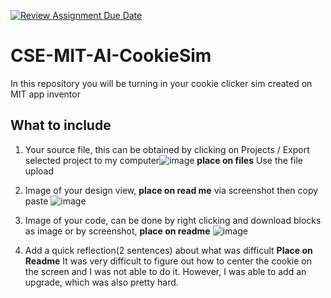 [![Review Assignment Due Date](https://classroom.github.com/assets/deadline-readme-button-22041afd0340ce965d47ae6ef1cefeee28c7c493a6346c4f15d667ab976d596c.svg)](https://classroom.github.com/a/eysopNXu)
# CSE-MIT-AI-CookieSim

In this repository you will be turning in your cookie clicker sim created on MIT app inventor

## What to include

1. Your source file, this can be obtained by clicking on Projects / Export selected project to my computer![image](https://github.com/user-attachments/assets/f99cff16-16e3-4e1e-afc7-9da69f0e47f4) __place on files__ Use the file upload

2. Image of your design view, __place on read me__ via screenshot then copy paste
   ![image](https://github.com/user-attachments/assets/b01e4ed4-9384-4500-b5f4-a23632aa337e)

4. Image of your code, can be done by right clicking and download blocks as image or by screenshot, __place on readme__
  ![image](https://github.com/user-attachments/assets/221e3934-8a4a-4a22-989c-8da0a3518cee)

5. Add a quick reflection(2 sentences) about what was difficult __Place on Readme__
  It was very difficult to figure out how to center the cookie on the screen and I was not able to do it. However, I was able to add an upgrade, which    was also pretty hard.
